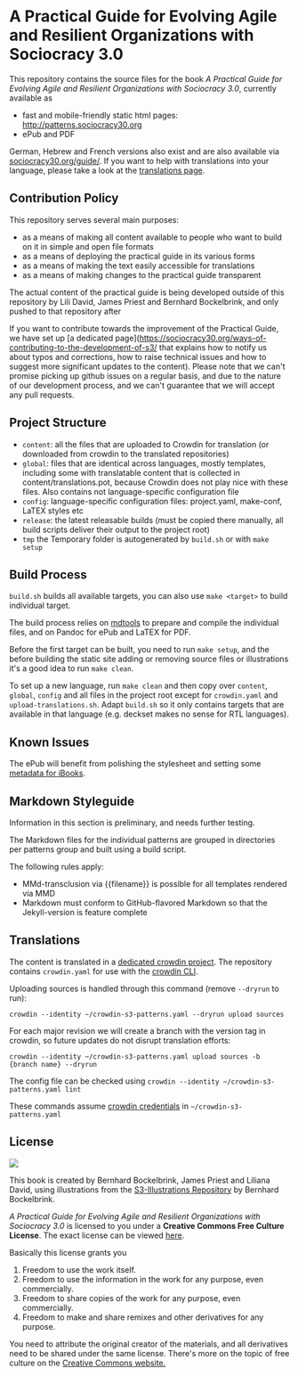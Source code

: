 # A Practical Guide for Evolving Agile and Resilient Organizations with Sociocracy 3.0

This repository contains the source files for the book _A Practical Guide for Evolving Agile and Resilient Organizations with Sociocracy 3.0_, currently available as 

* fast and mobile-friendly static html pages: <http://patterns.sociocracy30.org>
* ePub and PDF

German, Hebrew and French versions also exist and are also available via [sociocracy30.org/guide/](http://sociocracy30.org/guide/). If you want to help with translations into your language, please take a look at the [translations page](http://sociocracy30.org/translations/).

## Contribution Policy

This repository serves several main purposes:

- as a means of making all content available to people who want to build on it in simple and open file formats
- as a means of deploying the practical guide in its various forms
- as a means of making the text easily accessible for translations
- as a means of making changes to the practical guide transparent

The actual content of the practical guide is being developed outside of this repository by Lili David, James Priest and Bernhard Bockelbrink, and only pushed to that repository after 

If you want to contribute towards the improvement of the Practical Guide, we have set up [a dedicated page](https://sociocracy30.org/ways-of-contributing-to-the-development-of-s3/ that explains how to notify us about typos and corrections, how to raise technical issues and how to suggest more significant updates to the content). Please note that we can't promise picking up github issues on a regular basis, and due to the nature of our development process, and we can't guarantee that we will accept any pull requests.

## Project Structure

- `content`: all the files that are uploaded to Crowdin for translation (or downloaded from crowdin to the translated repositories)
- `global`: files that are identical across languages, mostly templates, including some with translatable content that is collected in content/translations.pot, because Crowdin does not play nice with these files. Also contains not language-specific configuration file
- `config`: language-specific configuration files: project.yaml, make-conf, LaTEX styles etc
- `release`: the latest releasable builds (must be copied there manually, all build scripts deliver their output to the project root)
- `tmp` the Temporary folder is autogenerated by  `build.sh` or with `make setup`


## Build Process

`build.sh` builds all available targets, you can also use `make <target>` to build individual target.

The build process relies on [mdtools](https://github.com/bboc/mdtools) to prepare and compile the individual files, and on Pandoc for ePub and LaTEX for PDF.

Before the first target can be built, you need to run `make setup`, and the before building the static site adding or removing source files or illustrations it's a good idea to run `make clean`.

To set up a new language, run `make clean` and then copy over `content`, `global`, `config` and all files in the project root except for `crowdin.yaml` and `upload-translations.sh`. Adapt `build.sh` so it only contains targets that are available in that language (e.g. deckset makes no sense for RTL languages).

## Known Issues

The ePub will benefit from polishing the stylesheet and setting some [metadata for iBooks](http://pandoc.org/MANUAL.html#epub-metadata).
 
## Markdown Styleguide

Information in this section is preliminary, and needs further testing.

The Markdown files for the individual patterns are grouped in directories per patterns group and built using a build script. 

The following rules apply:

* MMd-transclusion  via {{filename}} is possible for all templates rendered via MMD 
* Markdown must conform to GitHub-flavored Markdown so that the Jekyll-version is feature complete 


## Translations

The content is translated in a [dedicated crowdin project](https://crowdin.com/project/sociocracy-30). The repository contains `crowdin.yaml` for use with the [crowdin CLI](https://support.crowdin.com/cli-tool/). 

Uploading sources is handled through this command (remove `--dryrun` to run):

`crowdin --identity ~/crowdin-s3-patterns.yaml --dryrun upload sources`

For each major revision we will create a branch with the version tag in crowdin, so future updates do not disrupt translation efforts:

`crowdin --identity ~/crowdin-s3-patterns.yaml upload sources -b {branch name} --dryrun`

The config file can be checked using 
`crowdin --identity ~/crowdin-s3-patterns.yaml lint`

 These commands assume [crowdin credentials](https://support.crowdin.com/configuration-file/#cli-2) in `~/crowdin-s3-patterns.yaml`


## License 

[![](http://creativecommons.org/images/deed/seal.png)](http://creativecommons.org/freeworks)

This book is created by Bernhard Bockelbrink, James Priest and Liliana David, using illustrations from the [S3-Illustrations Repository](https://github.com/S3-working-group/s3-illustrations) by Bernhard Bockelbrink.

_A Practical Guide for Evolving Agile and Resilient Organizations with Sociocracy 3.0_ is licensed to you under a **Creative Commons Free Culture License**. The exact license can be viewed [here](http://creativecommons.org/licenses/by-sa/4.0/).

Basically this license grants you

1. Freedom to use the work itself.
2. Freedom to use the information in the work for any purpose, even commercially.
3. Freedom to share copies of the work for any purpose, even commercially.
4. Freedom to make and share remixes and other derivatives for any purpose. 

You need to attribute the original creator of the materials, and all derivatives need to be shared under the same license. There's more on the topic of free culture on the [Creative Commons website.](http://creativecommons.org/freeworks)

